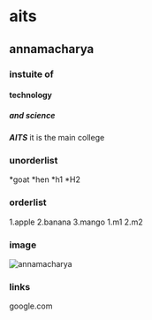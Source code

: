 # aits
## annamacharya
### instuite of
#### technology
##### and science
***AITS*** it is the main college
### unorderlist
*goat
*hen
  *h1
  *H2
### orderlist
1.apple
2.banana
3.mango
  1.m1
  2.m2
### image  
![annamacharya](photo-1503023345310-bd7c1de61c7d.jpg)
### links
google.com
